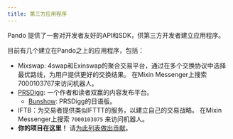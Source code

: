 ```yaml
---
title: 第三方应用程序
---
```


Pando 提供了一套对开发者友好的API和SDK，供第三方开发者建立应用程序。

目前有几个建立在Pando之上的应用程序，包括：

- Mixswap: 4swap和Exinswap的聚合交易平台，通过在多个交换协议中选择最优路线，为用户提供更好的交换结果。 在Mixin Messenger上搜索7000103767来访问机器人。
- [PRSDigg](https://prsdigg.com): 一个作者和读者双赢的内容发布平台。
  - [Bunshow](https://bunshow.jp/): PRSDigg的日语版。
- IFTB：为交易者提供类似IFTTT的服务，以建立自己的交易战略。 在Mixin Messenger上搜索 `7000103075`  来访问机器人。
- **你的项目在这里！** 请[为此列表做出贡献](https://github.com/fox-one/docs.pando.im/blob/master/docs/apps/3rd-party.md)。